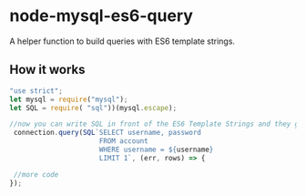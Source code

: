 # node-mysql-es6-query
A helper function to build queries with ES6 template strings.

## How it works

```js
"use strict";
let mysql = require("mysql");
let SQL = require( "sql"))(mysql.escape);

//now you can write SQL in front of the ES6 Template Strings and they get escaped
 connection.query(SQL`SELECT username, password
                      FROM account
                      WHERE username = ${username}
                      LIMIT 1`, (err, rows) => {

 //more code
});
